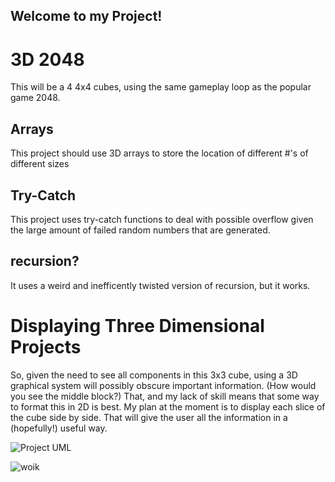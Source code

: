 ## Welcome to my Project!


# 3D 2048
This will be a 4 4x4 cubes, using the same gameplay loop as the popular game 2048.

## Arrays
This project should use 3D arrays to store the location of different #'s of different sizes

## Try-Catch 
This project uses try-catch functions to deal with possible overflow given the large amount of failed random numbers that are generated.

## recursion?
It uses a weird and inefficently twisted version of recursion, but it works.



# Displaying Three Dimensional Projects
So, given the need to see all components in this 3x3 cube, using a 3D graphical system will possibly obscure important information. (How would you see the middle block?) That, and my lack of skill means that some way to format this in 2D is best.
My plan at the moment is to display each slice of the cube side by side. That will give the user all the information in a (hopefully!) useful way.


![Project UML](https://github.com/Tyler-Roa/Portfolio2021/blob/master/images/project.PNG?raw=true)

![woik](https://github.com/Tyler-Roa/Portfolio2021/blob/master/images/work.jpg?raw=true)
